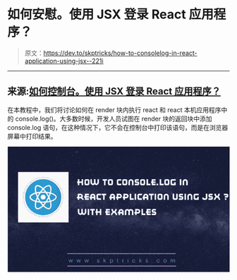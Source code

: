 # 如何安慰。使用 JSX 登录 React 应用程序？

> 原文：<https://dev.to/skptricks/how-to-consolelog-in-react-application-using-jsx--221i>

* * *

## 来源:[如何控制台。使用 JSX 登录 React 应用程序？](https://www.skptricks.com/2019/02/can-you-consolelog-in-jsx.html)

在本教程中，我们将讨论如何在 render 块内执行 react 和 react 本机应用程序中的 console.log()。大多数时候，开发人员试图在 render 块的返回块中添加 console.log 语句，在这种情况下，它不会在控制台中打印该语句，而是在浏览器屏幕中打印结果。

[![](img/6b7f8c221cecd7f74559a4f9ce9b1b95.png)](https://res.cloudinary.com/practicaldev/image/fetch/s--EiwkFuaA--/c_limit%2Cf_auto%2Cfl_progressive%2Cq_auto%2Cw_880/https://4.bp.blogspot.com/-flXSmj-v_s8/XHYMKGhdONI/AAAAAAAACeM/vwBWoeaaYz0CmN8X7K9M-Hocv9yjqZU5QCLcBGAs/s1600/console.lo.png)